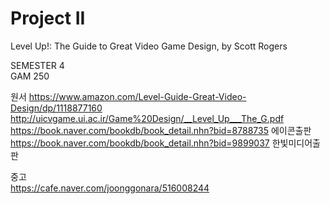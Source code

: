 # Project II
Level Up!: The Guide to Great Video Game Design, by Scott Rogers

SEMESTER 4<br>
GAM 250

원서
https://www.amazon.com/Level-Guide-Great-Video-Design/dp/1118877160<br>
http://uicvgame.ui.ac.ir/Game%20Design/__Level_Up___The_G.pdf <br>
https://book.naver.com/bookdb/book_detail.nhn?bid=8788735 에이콘출판 <br>
https://book.naver.com/bookdb/book_detail.nhn?bid=9899037 한빛미디어출판 <br>

중고<br>
https://cafe.naver.com/joonggonara/516008244
